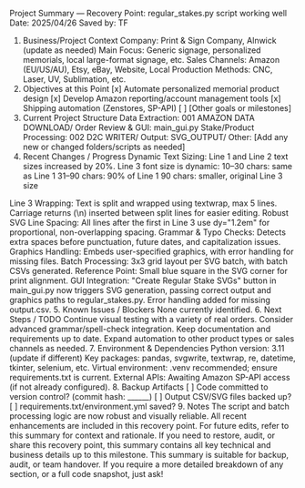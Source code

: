 Project Summary — Recovery Point: regular_stakes.py script working well
Date: 2025/04/26
Saved by: TF

1. Business/Project Context
Company: Print & Sign Company, Alnwick (update as needed)
Main Focus: Generic signage, personalized memorials, local large-format signage, etc.
Sales Channels: Amazon (EU/US/AU), Etsy, eBay, Website, Local
Production Methods: CNC, Laser, UV, Sublimation, etc.
2. Objectives at this Point
[x] Automate personalized memorial product design
[x] Develop Amazon reporting/account management tools
[x] Shipping automation (Zenstores, SP-API)
[ ] [Other goals or milestones]
3. Current Project Structure
Data Extraction: 001 AMAZON DATA DOWNLOAD/
Order Review & GUI: main_gui.py
Stake/Product Processing: 002 D2C WRITER/
Output: SVG_OUTPUT/
Other: [Add any new or changed folders/scripts as needed]
4. Recent Changes / Progress
Dynamic Text Sizing:
Line 1 and Line 2 text sizes increased by 20%.
Line 3 font size is dynamic:
10–30 chars: same as Line 1
31–90 chars: 90% of Line 1
90 chars: smaller, original Line 3 size

Line 3 Wrapping:
Text is split and wrapped using textwrap, max 5 lines.
Carriage returns (\n) inserted between split lines for easier editing.
Robust SVG Line Spacing:
All lines after the first in Line 3 use dy="1.2em" for proportional, non-overlapping spacing.
Grammar & Typo Checks:
Detects extra spaces before punctuation, future dates, and capitalization issues.
Graphics Handling:
Embeds user-specified graphics, with error handling for missing files.
Batch Processing:
3x3 grid layout per SVG batch, with batch CSVs generated.
Reference Point:
Small blue square in the SVG corner for print alignment.
GUI Integration:
"Create Regular Stake SVGs" button in main_gui.py now triggers SVG generation, passing correct output and graphics paths to regular_stakes.py.
Error handling added for missing output.csv.
5. Known Issues / Blockers
None currently identified.
6. Next Steps / TODO
Continue visual testing with a variety of real orders.
Consider advanced grammar/spell-check integration.
Keep documentation and requirements up to date.
Expand automation to other product types or sales channels as needed.
7. Environment & Dependencies
Python version: 3.11 (update if different)
Key packages: pandas, svgwrite, textwrap, re, datetime, tkinter, selenium, etc.
Virtual environment: .venv recommended; ensure requirements.txt is current.
External APIs: Awaiting Amazon SP-API access (if not already configured).
8. Backup Artifacts
[ ] Code committed to version control? (commit hash: ______)
[ ] Output CSV/SVG files backed up?
[ ] requirements.txt/environment.yml saved?
9. Notes
The script and batch processing logic are now robust and visually reliable.
All recent enhancements are included in this recovery point.
For future edits, refer to this summary for context and rationale.
If you need to restore, audit, or share this recovery point, this summary contains all key technical and business details up to this milestone.
This summary is suitable for backup, audit, or team handover. If you require a more detailed breakdown of any section, or a full code snapshot, just ask!